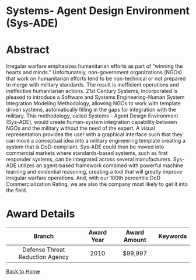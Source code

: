 
Systems- Agent Design Environment (Sys-ADE)
===========================================

# Abstract


Irregular warfare emphasizes humanitarian efforts as part of “winning the hearts and minds.” Unfortunately, non-government organizations (NGOs) that work on humanitarian efforts tend to be non-technical or not prepared to merge with military standards. The result is inefficient operations and ineffective humanitarian actions. 21st Century Systems, Incorporated is pleased to introduce a Software and Systems Engineering-Human System Integration Modeling Methodology, allowing NGOs to work with template driven systems, automatically filling in the gaps for integration with the military. This methodology, called Systems - Agent Design Environment (Sys-ADE), would create human-system integration capability between NGOs and the military without the need of the expert. A visual representation provides the user with a graphical interface such that they can move a conceptual idea into a military engineering template creating a system that is DoD-compliant. Sys-ADE could then be moved into commercial markets where standards-based systems, such as first responder systems, can be integrated across several manufacturers. Sys-ADE utilizes an agent-based framework combined with powerful machine learning and evidential reasoning, creating a tool that will greatly improve irregular warfare operations. And, with our 100th percentile DoD Commercialization Rating, we are also the company most likely to get it into the field.  

# Award Details

|Branch|Award Year|Award Amount|Keywords|
| :---: | :---: | :---: | :---: |
|Defense Threat Reduction Agency|2010|$99,997||
  
  


[Back to Home](https://github.com/chrischow/dod_sbir_awards#2588)